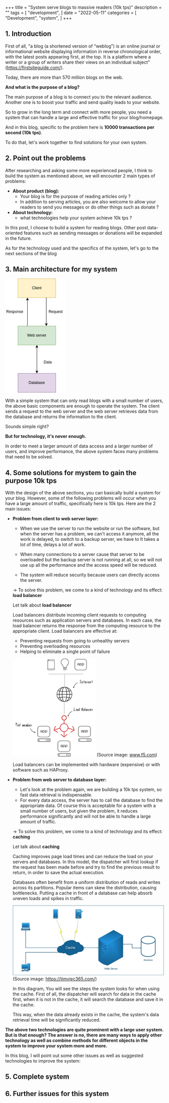 +++
title = "System serve blogs to massive readers (10k tps)"
description = ""
tags = [
    "development",
]
date = "2022-05-11"
categories = [
    "Development",
    "system",
]
+++

## 1. Introduction

First of all, "a blog (a shortened version of “weblog”) is an online journal or informational website displaying information in reverse chronological order, with the latest posts appearing first, at the top. It is a platform where a writer or a group of writers share their views on an individual subject" (https://firstsiteguide.com/).

Today, there are more than 570 million blogs on the web.

**And what is the purpose of a blog?**

The main purpose of a blog is to connect you to the relevant audience. Another one is to boost your traffic and send quality leads to your website.

So to grow in the long term and connect with more people, you need a system that can handle a large and effective traffic for your blog/homepage. 

And in this blog, specific to the problem here is **10000 transactions per second (10k tps)**. 

To do that, let's work together to find solutions for your own system.

## 2. Point out the problems

After researching and asking some more experienced people, I think to build the system as mentioned above, we will encounter 2 main types of problems:
- **About product (blog):**
  - Your blog is for the purpose of reading articles only ?
  - In addition to serving articles, you are also welcome to allow your readers to send you messages or do other things such as donate ?
- **About technology:**
  - what technologies help your system achieve 10k tps ?

In this post, I choose to build a system for reading blogs. Other post data-oriented features such as sending messages or donations will be expanded in the future. 

As for the technology used and the specifics of the system, let's go to the next sections of the blog


## 3. Main architecture for my system


![](/posts/basic.png)

With a simple system that can only read blogs with a small number of users, the above basic components are enough to operate the system.
The client sends a request to the web server and the web server retrieves data from the database and returns the information to the client.

Sounds simple right?

**But for technology, it's never enough.**

In order to meet a larger amount of data access and a larger number of users, and improve performance, the above system faces many problems that need to be solved.

## 4. Some solutions for mystem to gain the purpose 10k tps
With the design of the above sections, you can basically build a system for your blog. However, some of the following problems will occur when you have a large amount of traffic, specifically here is 10k tps. Here are the 2 main issues:
- **Problem from client to web server layer:**
  - When we use the server to run the website or run the software, but when the server has a problem, we can't access it anymore, all the work is delayed, to switch to a backup server, we have to It takes a lot of time, delays a lot of work.

  - When many connections to a server cause that server to be overloaded but the backup server is not running at all, so we will not use up all the performance and the access speed will be reduced.

  - The system will reduce security because users can directly access the server.

  -> To solve this problem, we come to a kind of technology and its effect: **load balancer**

  Let talk about **load balancer**

  Load balancers distribute incoming client requests to computing resources such as application servers and databases. In each case, the load balancer returns the response from the computing resource to the appropriate client. Load balancers are effective at:
  - Preventing requests from going to unhealthy servers
  - Preventing overloading resources
  - Helping to eliminate a single point of failure
  
  ![](/posts/load-balancing.png)
  (Source image: www.f5.com) 

  Load balancers can be implemented with hardware (expensive) or with software such as HAProxy.
- **Problem from web server to database layer:**
  - Let's look at the problem again, we are building a 10k tps system, so fast data retrieval is indispensable.
  - For every data access, the server has to call the database to find the appropriate data. Of course this is acceptable for a system with a small number of users, but given the problem, it reduces performance significantly and will not be able to handle a large amount of traffic.
  
  -> To solve this problem, we come to a kind of technology and its effect: **caching**

  Let talk about **caching**

  Caching improves page load times and can reduce the load on your servers and databases. In this model, the dispatcher will first lookup if the request has been made before and try to find the previous result to return, in order to save the actual execution.

  Databases often benefit from a uniform distribution of reads and writes across its partitions. Popular items can skew the distribution, causing bottlenecks. Putting a cache in front of a database can help absorb uneven loads and spikes in traffic.

  ![](/posts/cache.jpg)
    (Source image: https://timviec365.com/)

  In this diagram, You will see the steps the system looks for when using the cache. First of all, the dispatcher will search for data in the cache first, when it is not in the cache, it will search the database and save it in the cache.

  This way, when the data already exists in the cache, the system's data retrieval time will be significantly reduced.

**The above two technologies are quite prominent with a large user system. But is that enough? The answer is no, there are many ways to apply other technology as well as combine methods for different objects in the system to improve your system more and more.**

In this blog, I will point out some other issues as well as suggested technologies to improve the system:



## 5. Complete system

## 6. Further issues for this system


